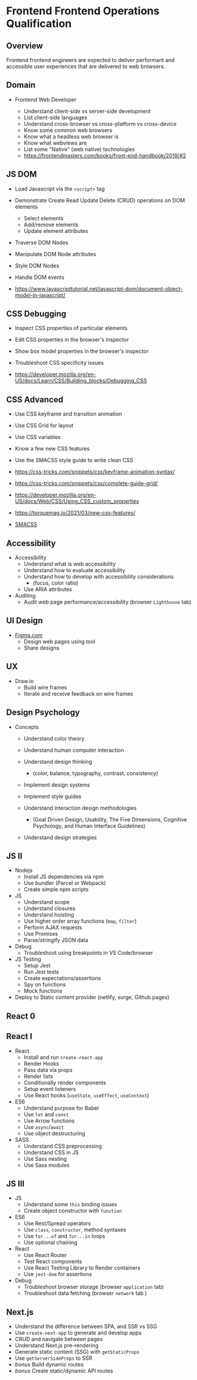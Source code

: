 # Frontend Frontend Operations Qualification

## Overview

Frontend frontend engineers are expected to deliver performant and accessible user experiences that are delivered to web browsers.

## Domain

- Frontend Web Developer

  - Understand client-side vs server-side development
  - List client-side languages
  - Understand cross-browser vs cross-platform vs cross-device
  - Know some common web browsers
  - Know what a headless web browser is
  - Know what webviews are
  - List some "Native" (web native) technologies
  - https://frontendmasters.com/books/front-end-handbook/2019/#2

## JS DOM

- Load Javascript via the `<script>` tag
- Demonstrate Create Read Update Delete (CRUD) operations on DOM elements

  - Select elements
  - Add/remove elements
  - Update element attributes

- Traverse DOM Nodes
- Manipulate DOM Node attributes
- Style DOM Nodes
- Handle DOM events

- https://www.javascripttutorial.net/javascript-dom/document-object-model-in-javascript/

## CSS Debugging

- Inspect CSS properties of particular elements
- Edit CSS properties in the browser's inspector
- Show box model properties in the browser's inspector
- Troubleshoot CSS specificity issues

- https://developer.mozilla.org/en-US/docs/Learn/CSS/Building_blocks/Debugging_CSS

## CSS Advanced

- Use CSS keyframe and transition animation
- Use CSS Grid for layout
- Use CSS variables
- Know a few new CSS features
- Use the SMACSS style guide to write clean CSS

- https://css-tricks.com/snippets/css/keyframe-animation-syntax/
- https://css-tricks.com/snippets/css/complete-guide-grid/
- https://developer.mozilla.org/en-US/docs/Web/CSS/Using_CSS_custom_properties
- https://torquemag.io/2021/03/new-css-features/
- [SMACSS](http://smacss.com/)

## Accessibility

- Accessibility
  - Understand what is web accessibility
  - Understand how to evaluate accessibility
  - Understand how to develop with accessibility considerations
    - (focus, color ratio)
  - Use ARIA attributes
- Auditing
  - Audit web page performance/accessibility (browser `Lighthouse` tab)

## UI Design

- [Figma.com](Figma.com)
  - Design web pages using tool
  - Share designs

## UX

- Draw.io
  - Build wire frames
  - Iterate and receive feedback on wire frames

## Design Psychology

- Concepts

  - Understand color theory
  - Understand human computer interaction
  - Understand design thinking

    - (color, balance, typography, contrast, consistency)

  - Implement design systems
  - Implement style guides
  - Understand interaction design methodologies
    - (Goal Driven Design, Usability, The Five Dimensions, Cognitive Psychology, and Human Interface Guidelines)
  - Understand design strategies

## JS II

- Nodejs
  - Install JS dependencies via npm
  - Use bundler (Parcel or Webpack)
  - Create simple npm scripts
- JS
  - Understand scope
  - Understand closures
  - Understand hoisting
  - Use higher order array functions (`map`, `filter`)
  - Perform AJAX requests
  - Use Promises
  - Parse/stringify JSON data
- Debug
  - Troubleshoot using breakpoints in VS Code/browser
- JS Testing
  - Setup Jest
  - Run Jest tests
  - Create expectations/assertions
  - Spy on functions
  - Mock functions
- Deploy to Static content provider (netlify, surge, Github pages)

## React 0

## React I

- React
  - Install and run `create-react-app`
  - Render Hooks
  - Pass data via props
  - Render lists
  - Conditionally render components
  - Setup event listeners
  - Use React hooks (`useState`, `useEffect`, `useContext`)
- ES6
  - Understand purpose for Babel
  - Use `let` and `const`
  - Use Arrow functions
  - Use `async`/`await`
  - Use object destructuring
- SASS
  - Understand CSS preprocessing
  - Understand CSS in JS
  - Use Sass nesting
  - Use Sass modules

## JS III

- JS
  - Understand some `this` binding issues
  - Create object constructor with `function`
- ES6
  - Use Rest/Spread operators
  - Use `class`, `constructor`, method syntaxes
  - Use `for...of` and `for...in` loops
  - Use optional chaining
- React
  - Use React Router
  - Test React components
  - Use React Testing Library to Render containers
  - Use `jest-dom` for assertions
- Debug
  - Troubleshoot browser storage (browser `application` tab)
  - Troubleshoot data fetching (browser `network` tab )

## Next.js

- Understand the difference between SPA, and SSR vs SSG
- Use `create-next-app` to generate and develop apps
- CRUD and navigate between pages
- Understand Next.js pre-rendering
- Generate static content (SSG) with `getStaticProps`
- Use `getServerSideProps` to SSR
- _bonus_ Build dynamic routes
- _bonus_ Create static/dynamic API routes
